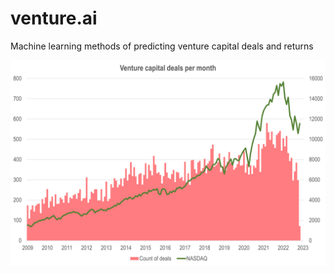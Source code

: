 # venture.ai
Machine learning methods of predicting venture capital deals and returns

![VC deals per month 2000-2023](img/count_deals_m_00_23.png?raw=true "VC deals per month 2000-2023")
